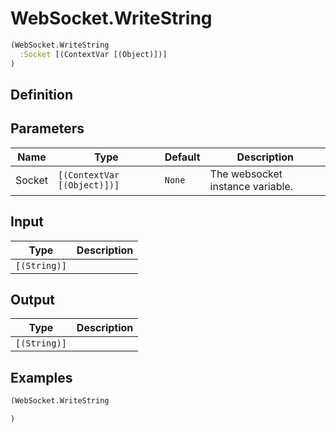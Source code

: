 # WebSocket.WriteString

```clojure
(WebSocket.WriteString
  :Socket [(ContextVar [(Object)])]
)
```

## Definition


## Parameters
| Name | Type | Default | Description |
|------|------|---------|-------------|
| Socket | `[(ContextVar [(Object)])]` | `None` | The websocket instance variable. |


## Input
| Type | Description |
|------|-------------|
| `[(String)]` |  |


## Output
| Type | Description |
|------|-------------|
| `[(String)]` |  |


## Examples

```clojure
(WebSocket.WriteString

)
```
